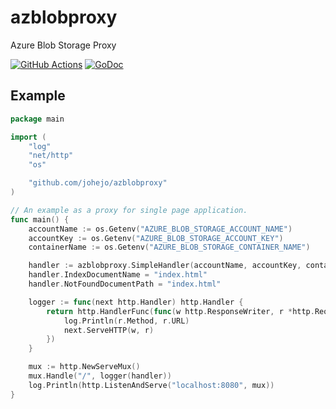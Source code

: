 # azblobproxy

Azure Blob Storage Proxy

[![GitHub Actions](https://github.com/johejo/azblobproxy/workflows/Go%20Test/badge.svg)](https://github.com/johejo/azblobproxy/actions?workflows=Go+Test)
[![GoDoc](https://godoc.org/github.com/johejo/azblobproxy?status.svg)](https://godoc.org/github.com/johejo/azblobproxy)

## Example

```go
package main

import (
	"log"
	"net/http"
	"os"

	"github.com/johejo/azblobproxy"
)

// An example as a proxy for single page application.
func main() {
	accountName := os.Getenv("AZURE_BLOB_STORAGE_ACCOUNT_NAME")
	accountKey := os.Getenv("AZURE_BLOB_STORAGE_ACCOUNT_KEY")
	containerName := os.Getenv("AZURE_BLOB_STORAGE_CONTAINER_NAME")

	handler := azblobproxy.SimpleHandler(accountName, accountKey, containerName)
	handler.IndexDocumentName = "index.html"
	handler.NotFoundDocumentPath = "index.html"

	logger := func(next http.Handler) http.Handler {
		return http.HandlerFunc(func(w http.ResponseWriter, r *http.Request) {
			log.Println(r.Method, r.URL)
			next.ServeHTTP(w, r)
		})
	}

	mux := http.NewServeMux()
	mux.Handle("/", logger(handler))
	log.Println(http.ListenAndServe("localhost:8080", mux))
}
```
